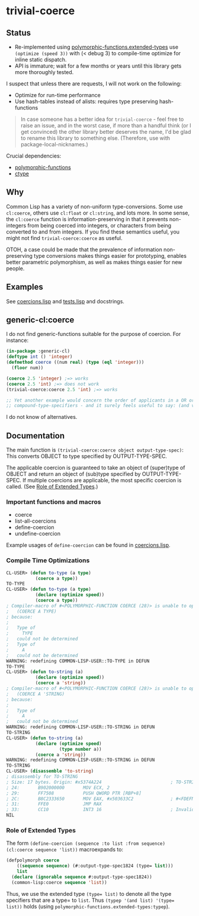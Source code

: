# trivial-coerce

## Status

- Re-implemented using [polymorphic-functions.extended-types](https://github.com/digikar99/polymorphic-functions/) use `(optimize (speed 3))` with (< debug 3) to compile-time optimize for inline static dispatch.
- API is immature; wait for a few months or years until this library gets more thoroughly tested.

I suspect that unless there are requests, I will not work on the following:

- Optimize for run-time performance
- Use hash-tables instead of alists: requires type preserving hash-functions

>In case someone has a better idea for `trivial-coerce` - feel free to raise an issue, and in the worst case, if more than a handful think (or I get convinced) the other library better deserves the name, I'd be glad to rename this library to something else. (Therefore, use with package-local-nicknames.)

Crucial dependencies:

- [polymorphic-functions](https://github.com/digikar99/polymorphic-functions/)
- [ctype](https://github.com/s-expressionists/ctype/)

## Why

Common Lisp has a variety of non-uniform type-conversions. Some use `cl:coerce`, others use `cl:float` or `cl:string`, and lots more. In some sense, the `cl:coerce` function is information-preserving in that it prevents non-integers from being coerced into integers, or characters from being converted to and from integers. If you find these semantics useful, you might not find `trivial-coerce:coerce` as useful.

OTOH, a case could be made that the prevalence of information non-preserving type conversions makes things easier for prototyping, enables better parametric polymorphism, as well as makes things easier for new people.

## Examples

See [coercions.lisp](./coercions.lisp) and [tests.lisp](./tests.lisp) and docstrings.

## generic-cl:coerce

I do not find generic-functions suitable for the purpose of coercion. For instance:

```lisp
(in-package :generic-cl)
(deftype int () 'integer)
(defmethod coerce ((num real) (type (eql 'integer)))
  (floor num))

(coerce 2.5 'integer) ;=> works
(coerce 2.5 'int) ;=> does not work
(trivial-coerce:coerce 2.5 'int) ;=> works

;; Yet another example would concern the order of applicants in a OR or AND or MEMBER
;; compound-type-specifiers - and it surely feels useful to say: (and vector (not string))
```

I do not know of alternatives.

## Documentation

The main function is `(trivial-coerce:coerce object output-type-spec)`:
This converts OBJECT to type specified by OUTPUT-TYPE-SPEC.

The applicable coercion is guaranteed to take an object of (super)type of OBJECT
and return an object of (sub)type specified by OUTPUT-TYPE-SPEC. If multiple
coercions are applicable, the most specific coercion is called. (See [Role of Extended Types](#role-of-extended-types).)

### Important functions and macros

- coerce
- list-all-coercions
- define-coercion
- undefine-coercion

Example usages of `define-coercion` can be found in [coercions.lisp](./coercions.lisp).

### Compile Time Optimizations

```lisp
CL-USER> (defun to-type (a type)
           (coerce a type))
TO-TYPE
CL-USER> (defun to-type (a type)
           (declare (optimize speed))
           (coerce a type))
; Compiler-macro of #<POLYMORPHIC-FUNCTION COERCE (28)> is unable to optimize
;   (COERCE A TYPE)
; because:
;
;   Type of
;     TYPE
;   could not be determined
;   Type of
;     A
;   could not be determined
WARNING: redefining COMMON-LISP-USER::TO-TYPE in DEFUN
TO-TYPE
CL-USER> (defun to-string (a)
           (declare (optimize speed))
           (coerce a 'string))
; Compiler-macro of #<POLYMORPHIC-FUNCTION COERCE (28)> is unable to optimize
;   (COERCE A 'STRING)
; because:
;
;   Type of
;     A
;   could not be determined
WARNING: redefining COMMON-LISP-USER::TO-STRING in DEFUN
TO-STRING
CL-USER> (defun to-string (a)
           (declare (optimize speed)
                    (type number a))
           (coerce a 'string))
WARNING: redefining COMMON-LISP-USER::TO-STRING in DEFUN
TO-STRING
CL-USER> (disassemble 'to-string)
; disassembly for TO-STRING
; Size: 17 bytes. Origin: #x5374A224                          ; TO-STRING
; 24:       B902000000       MOV ECX, 2
; 29:       FF7508           PUSH QWORD PTR [RBP+8]
; 2C:       B8C2333650       MOV EAX, #x503633C2              ; #<FDEFN SB-INT:STRINGIFY-OBJECT>
; 31:       FFE0             JMP RAX
; 33:       CC10             INT3 16                          ; Invalid argument count trap
NIL
```

### Role of Extended Types

The form `(define-coercion (sequence :to list :from sequence) (cl:coerce sequence 'list))` macroexpands to:

```lisp
(defpolymorph coerce
    ((sequence sequence) (#:output-type-spec1824 (type= list)))
    list
  (declare (ignorable sequence #:output-type-spec1824))
  (common-lisp:coerce sequence 'list))
```

Thus, we use the extended type `(type= list)` to denote all the type specifiers that are a type= to `list`. Thus `(typep '(and list) '(type= list))` holds (using `polymorphic-functions.extended-types:typep`).
